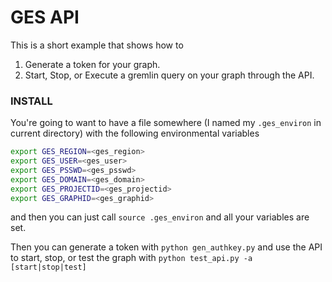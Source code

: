 # GES API

This is a short example that shows how to   
1. Generate a token for your graph.
2. Start, Stop, or Execute a gremlin query on your graph through the API.

### INSTALL

You're going to want to have a file somewhere (I named my `.ges_environ` in 
current directory) with the following environmental variables

```bash
export GES_REGION=<ges_region>
export GES_USER=<ges_user>
export GES_PSSWD=<ges_psswd>
export GES_DOMAIN=<ges_domain>
export GES_PROJECTID=<ges_projectid>
export GES_GRAPHID=<ges_graphid>
```
and then you can just call `source .ges_environ` and all your variables are 
set.

Then you can generate a token with `python gen_authkey.py` and use the API
to start, stop, or test the graph with 
`python test_api.py -a [start|stop|test]`
